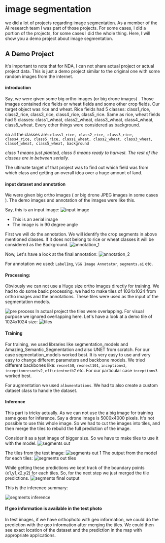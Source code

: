 # image segmentation

we did a lot of projects regarding image segmentation. As a member of the AI research team I was part of those projects. For some cases, I did a portion of the projects, for some cases I did the whole thing. Here, I will show you a demo project about image segmentation. 

## A Demo Project
it's important to note that for NDA, I can not share actual project or actual project data. This is just a demo project similar to the original one with some random images from the internet.

#### introduction

Say, we were given some big ortho images (or big drone images) . Those images contained rice fields or wheat fields and some other crop fields. Our target object was rice and wheat. Rice fields had 5 classes: class1_rice, class2_rice, class3_rice, class4_rice, class5_rice. Same as rice, wheat fields had 5 classes: class1_wheat, class2_wheat, class3_wheat, class4_wheat, class5_wheat. Every other things were considered as background.

so all the classes are: `class1_rice, class2_rice, class3_rice, class4_rice, class5_rice, class1_wheat, class2_wheat, class3_wheat, class4_wheat, class5_wheat, background`

*class 1 means just planted, class 5 means ready to harvest. The rest of the classes are in between serially.*

The ultimate target of that project was to find out which field was from which class and getting an overall idea over a huge amount of land.

#### input dataset and annotation
We were given big ortho images ( or big drone JPEG images in some cases ). The demo images and annotation of the images were like this.

Say, this is an input image:
![input image](../Helping_Images/segment_1.png)
- This is an aerial image
- The image is in 90 degree angle

First we will do the annotation. We will identify the crop segments in above mentioned classes. If it does not belong to rice or wheat classes it will be considered as the Background.
![annotation_1](../Helping_Images/segments_4.png)

Now, Let's have a look at the final annotation:
![annotation_2](../Helping_Images/segments_3.png)

For annotation we used: `LabelImg`, `VGG Image Annotator`, `segments.ai` etc.

#### Processing:
Obviously we can not use a Huge size ortho images directly for training. We had to do some basic processing. we had to make tiles of 1024x1024 from ortho images and the annotations. These tiles were used as the input of the segmentation models. 

![pre process](../Helping_Images/segments_preprocess.png)
In actual project the tiles were overlapping. For visual purpose we ignored overlapping here.
Let's have a look at a demo tile of 1024x1024 size:
![tiles](../Helping_Images/segments_tiles.png)

#### Training
For training, we used libraries like segmentation_models and Amazing_Semantic_Segmentation and also UNET from scratch. For our case segmentation_models worked best. It is very easy to use and very easy to change different parameters and backbone models. We tried different backbones like: `resnet50`, `resnext101`, `inceptionv3`, `inceptionresnetv2`, `efficientnetb7` etc. For our particular case `inceptionv3` worked best.

For augmentation we used `albumentations`. We had to also create a custom dataset class to handle the dataset.

#### Inference
This part is tricky actually. As we can not use the a big image for training same goes for inference. Say a drone image is 5000x4000 pixels. It's not possible to use this whole image. So we had to cut the images into tiles, and then merge the tiles to rebuild the full prediction of the image. 

Consider it as a test image of bigger size. So we have to make tiles to use it with the model.
![segments out](../Helping_Images/segments_out.png)

The tiles from the test image:
![segments out 1](../Helping_Images/segments_image_tiles.png)
The output from the model for each tiles:
![segments out tiles](../Helping_Images/segments_out_tiles_pred.png)

While getting these predictions we kept track of the boundary points (x1,y1,x2,y2) for each tiles. So, for the next step we just merged the tile predictions.
![segments final output](../Helping_Images/segments%20final%20output.png)

This is the inference summary:

![segments inference](../Helping_Images/segments_inference_summary.png)

#### If geo information is available in the test photo
In test images, if we have orthophoto with geo information, we could do the prediction with the geo information after merging the tiles. We could then see exact location of the dataset and the prediction in the map with appropriate applications.